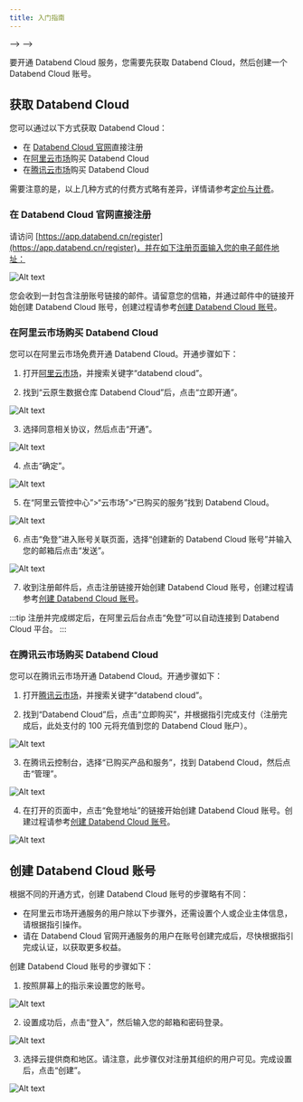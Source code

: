 ```yaml
---
title: 入门指南
---
```


<!-- #ifendef -->
<!--
<!--
<!--
<!--
import StepsWrap from '@site/src/components/StepsWrap';
import StepContent from '@site/src/components/Steps/step-content';

本主题概述了申请测试访问权限和注册 Databend Cloud 账号的步骤。

:::tip
Databend Cloud 完全支持各种流行的浏览器，包括 Chrome、Microsoft Edge、Firefox、Opera 和 Safari。

- Databend Cloud 建议将您的浏览器升级到最新版本。
- Databend Cloud 不支持 Internet Explorer。
  :::

## 申请测试访问权限

要申请 Databend Cloud 的测试访问权限，请访问 https://www.databend.com/apply 并提交申请表。一旦您的申请获得批准，您将收到一封包含注册链接的电子邮件。请检查您的收件箱，并使用电子邮件中的链接完成账号注册过程。

您还可以从 [AWS Marketplace](https://aws.amazon.com/marketplace/pp/prodview-6dvshjlbds7b6) 订阅 Databend Cloud。有关如何操作的说明，请观看以下视频教程：

<iframe width="853" height="505" className="iframe-video" src="https://www.youtube.com/embed/EqxEfzOXDYg" title="YouTube video player" frameBorder="0" allow="accelerometer; autoplay; clipboard-write; encrypted-media; gyroscope; picture-in-picture; web-share" allowFullScreen></iframe>

## 创建 Databend Cloud 账号

当您被邀请加入 Databend Cloud 时，您会收到一封邀请电子邮件。点击电子邮件中的链接以开始注册过程。

<StepsWrap>
<StepContent number="1">

### 设置您的账号

- **组织名称**：如果组织名称文本框为空，请输入您的组织名称。通过这样做，您将使用您的账号作为管理员账号为您的组织注册。如果您被已经属于 Databend Cloud 中某个组织的用户邀请，文本框将显示该组织的名称，并且您无法编辑它。

![image](@site/static/img/documents/getting-started/01.jpg)
</StepContent>
<StepContent number="2">

### 选择云提供商和区域

请注意，此步骤仅对注册其组织的用户可见。完成设置后，点击 **创建** 以进入 Databend Cloud。

- **云提供商**：Databend Cloud 目前运行在 AWS 上，未来版本将支持 Microsoft Azure 和 Google Cloud Platform。Databend Cloud 在前端几乎在任何云上都以相同的方式工作。如果您已经在使用其中一个云，请选择该云。

- **区域**：区域决定了您的 Databend Cloud 将托管在何处。根据您的地理位置和业务需求选择区域。例如，如果您需要将 Databend Cloud 托管在亚洲，请选择亚洲的区域。请注意，可用区域因您选择的云提供商而异。
  :::

![image](@site/static/img/documents/getting-started/02.jpg)
</StepContent>
</StepsWrap>
-->
-->
-->
<!-- #endendef -->

<!-- #ifcndef -->

要开通 Databend Cloud 服务，您需要先获取 Databend Cloud，然后创建一个 Databend Cloud 账号。

## 获取 Databend Cloud

您可以通过以下方式获取 Databend Cloud：

- 在 [Databend Cloud 官网](https://www.databend.cn/)直接注册
- 在[阿里云市场](https://www.aliyun.com/search?k=%E4%BA%91%E5%8E%9F%E7%94%9F%E6%95%B0%E6%8D%AE%E4%BB%93%E5%BA%93%20Databend%20Cloud&scene=market)购买 Databend Cloud
- 在[腾讯云市场](https://market.cloud.tencent.com/products/40683?keyword=databend)购买 Databend Cloud

需要注意的是，以上几种方式的付费方式略有差异，详情请参考[定价与计费](../00-products/02-dc/03-pricing.md)。

### 在 Databend Cloud 官网直接注册

请访问 [https://app.databend.cn/register](https://app.databend.cn/register)，并在如下注册页面输入您的电子邮件地址：

![Alt text](@site/static/img/documents_cn/getting-started/register.png)

您会收到一封包含注册账号链接的邮件。请留意您的信箱，并通过邮件中的链接开始创建 Databend Cloud 账号，创建过程请参考[创建 Databend Cloud 账号](#创建-databend-cloud-账号)。

### 在阿里云市场购买 Databend Cloud

您可以在阿里云市场免费开通 Databend Cloud。开通步骤如下：

1. 打开[阿里云市场](https://www.aliyun.com/search?k=%E4%BA%91%E5%8E%9F%E7%94%9F%E6%95%B0%E6%8D%AE%E4%BB%93%E5%BA%93%20Databend%20Cloud&scene=market)，并搜索关键字“databend cloud”。

2. 找到“云原生数据仓库 Databend Cloud”后，点击“立即开通”。

![Alt text](@site/static/img/documents/getting-started/aliyun-buy.png)

3. 选择同意相关协议，然后点击“开通”。

![Alt text](@site/static/img/documents/getting-started/aliyun-agree.png)

4. 点击“确定”。

![Alt text](@site/static/img/documents/getting-started/aliyun-ok.png)

5. 在“阿里云管控中心”>“云市场”>“已购买的服务”找到 Databend Cloud。

![Alt text](@site/static/img/documents/getting-started/activate-1.png)

6. 点击“免登”进入账号关联页面，选择“创建新的 Databend Cloud 账号”并输入您的邮箱后点击“发送”。

![Alt text](@site/static/img/documents/getting-started/activate-2.jpg)

7. 收到注册邮件后，点击注册链接开始创建 Databend Cloud 账号，创建过程请参考[创建 Databend Cloud 账号](#创建-databend-cloud-账号)。

:::tip
注册并完成绑定后，在阿里云后台点击“免登”可以自动连接到 Databend Cloud 平台。
:::

### 在腾讯云市场购买 Databend Cloud

您可以在腾讯云市场开通 Databend Cloud。开通步骤如下：

1. 打开[腾讯云市场](https://market.cloud.tencent.com/products/40683?keyword=databend)，并搜索关键字“databend cloud”。

2. 找到“Databend Cloud”后，点击“立即购买”，并根据指引完成支付（注册完成后，此处支付的 100 元将充值到您的 Databend Cloud 账户）。

![Alt text](@site/static/img/documents/getting-started/tencent-market.png)

3. 在腾讯云控制台，选择“已购买产品和服务”，找到 Databend Cloud，然后点击“管理”。

![Alt text](@site/static/img/documents/getting-started/tencent-manage.png)

4. 在打开的页面中，点击“免登地址”的链接开始创建 Databend Cloud 账号。创建过程请参考[创建 Databend Cloud 账号](#创建-databend-cloud-账号)。

![Alt text](@site/static/img/documents/getting-started/tencent-address.png)

## 创建 Databend Cloud 账号

根据不同的开通方式，创建 Databend Cloud 账号的步骤略有不同：

- 在阿里云市场开通服务的用户除以下步骤外，还需设置个人或企业主体信息，请根据指引操作。
- 请在 Databend Cloud 官网开通服务的用户在账号创建完成后，尽快根据指引完成认证，以获取更多权益。

创建 Databend Cloud 账号的步骤如下：

1. 按照屏幕上的指示来设置您的账号。

![Alt text](@site/static/img/documents_cn/getting-started/01.png)

2. 设置成功后，点击“登入”，然后输入您的邮箱和密码登录。

![Alt text](@site/static/img/documents_cn/getting-started/01-2.png)

3. 选择云提供商和地区。请注意，此步骤仅对注册其组织的用户可见。完成设置后，点击“创建”。

![Alt text](@site/static/img/documents_cn/getting-started/02.png)

<!-- #endcndef -->
